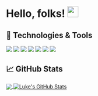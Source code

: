 # Hello, folks! <img src="https://raw.githubusercontent.com/MartinHeinz/MartinHeinz/master/wave.gif" width="30px">

## 🔧 Technologies & Tools
![](https://img.shields.io/badge/Ubuntu-OS-informational?style=flat&logo=ubuntu&logoColor=orange&color=blue)
![](https://img.shields.io/badge/Neovim-Editor-informational?style=flat&logo=neovim&logoColor=green&color=blue)
![](https://img.shields.io/badge/Python-Code-informational?style=flat&logo=python&logoColor=white&color=blue)
![](https://img.shields.io/badge/JavaScript-Code-informational?style=flat&logo=javascript&logoColor=white&color=blue)
![](https://img.shields.io/badge/Bash-Shell-informational?style=flat&logo=gnu-bash&logoColor=black&color=blue)
![](https://img.shields.io/badge/PostgreSQL-Tools-informational?style=flat&logo=postgresql&logoColor=white&color=blue)
![](https://img.shields.io/badge/Docker-Tools-informational?style=flat&logo=docker&logoColor=blue&color=blue)

## &#x1f4c8; GitHub Stats

<a href="https://github.com/lnperry/lnperry">
  <img align="center" src="https://github-readme-stats.vercel.app/api/top-langs/?username=lnperry&hide=java,html,tex&title_color=ffffff&text_color=c9cacc&icon_color=2bbc8a&bg_color=1d1f21&langs_count=3" />
</a>
<a href="https://github.com/lnperry/lnperry">
  <img align="center" src="https://github-readme-stats.vercel.app/api?username=lnperry&show_icons=true&line_height=27&count_private=true&title_color=ffffff&text_color=c9cacc&icon_color=2bbc8a&bg_color=1d1f21" alt="Luke's GitHub Stats" />
</a> 

[2.1]: http://i.imgur.com/0o48UoR.png (github icon with padding)

[2.2]: http://i.imgur.com/9I6NRUm.png (github icon without padding)
[3.2]: https://raw.githubusercontent.com/MartinHeinz/MartinHeinz/master/linkedin-3-16.png (LinkedIn icon without padding)


<!-- links to your social media accounts -->
[3]: https://www.linkedin.com/in/lukenperry/


<!-- Resources -->
<!-- Icons: https://simpleicons.org/ -->
<!-- GitHub Stats: https://github.com/anuraghazra/github-readme-stats -->
<!-- Emojis: https://emojipedia.org/emoji/ -->
<!-- HTML Emojis: https://www.fileformat.info/index.htm -->
<!-- Shields: https://shields.io/ -->
<!-- Awesome GitHub Profile README: https://github.com/abhisheknaiidu/awesome-github-profile-readme -->
